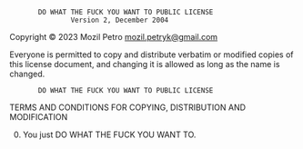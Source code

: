            DO WHAT THE FUCK YOU WANT TO PUBLIC LICENSE
                   Version 2, December 2004
 
Copyright © 2023 Mozil Petro <mozil.petryk@gmail.com>

Everyone is permitted to copy and distribute verbatim or modified
copies of this license document, and changing it is allowed as long
as the name is changed.
 
           DO WHAT THE FUCK YOU WANT TO PUBLIC LICENSE
  TERMS AND CONDITIONS FOR COPYING, DISTRIBUTION AND MODIFICATION

 0. You just DO WHAT THE FUCK YOU WANT TO.
